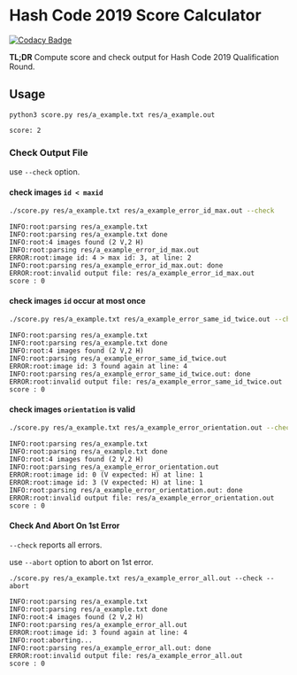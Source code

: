 # Hash Code 2019 Score Calculator

[![Codacy Badge](https://api.codacy.com/project/badge/Grade/72d31c842e3241a3ba15dd575f3ee6f4)](https://app.codacy.com/app/PicoJr/2019-hashcode-score?utm_source=github.com&utm_medium=referral&utm_content=PicoJr/2019-hashcode-score&utm_campaign=Badge_Grade_Dashboard)

**TL;DR** Compute score and check output for Hash Code 2019 Qualification Round.

## Usage

`python3 score.py res/a_example.txt res/a_example.out`

```
score: 2
```

### Check Output File

use `--check` option.

#### check images `id < maxid`

```bash
./score.py res/a_example.txt res/a_example_error_id_max.out --check
```

``` text
INFO:root:parsing res/a_example.txt
INFO:root:parsing res/a_example.txt done
INFO:root:4 images found (2 V,2 H)
INFO:root:parsing res/a_example_error_id_max.out
ERROR:root:image id: 4 > max id: 3, at line: 2
INFO:root:parsing res/a_example_error_id_max.out: done
ERROR:root:invalid output file: res/a_example_error_id_max.out
score : 0
```

#### check images `id` occur at most once

```bash
./score.py res/a_example.txt res/a_example_error_same_id_twice.out --check
```

``` text
INFO:root:parsing res/a_example.txt
INFO:root:parsing res/a_example.txt done
INFO:root:4 images found (2 V,2 H)
INFO:root:parsing res/a_example_error_same_id_twice.out
ERROR:root:image id: 3 found again at line: 4
INFO:root:parsing res/a_example_error_same_id_twice.out: done
ERROR:root:invalid output file: res/a_example_error_same_id_twice.out
score : 0
```

#### check images `orientation` is valid

```bash
./score.py res/a_example.txt res/a_example_error_orientation.out --check
```

``` text
INFO:root:parsing res/a_example.txt
INFO:root:parsing res/a_example.txt done
INFO:root:4 images found (2 V,2 H)
INFO:root:parsing res/a_example_error_orientation.out
ERROR:root:image id: 0 (V expected: H) at line: 1
ERROR:root:image id: 3 (V expected: H) at line: 1
INFO:root:parsing res/a_example_error_orientation.out: done
ERROR:root:invalid output file: res/a_example_error_orientation.out
score : 0
```

#### Check And Abort On 1st Error

`--check` reports all errors.

use `--abort` option to abort on 1st error.

```
./score.py res/a_example.txt res/a_example_error_all.out --check --abort
```

``` text
INFO:root:parsing res/a_example.txt
INFO:root:parsing res/a_example.txt done
INFO:root:4 images found (2 V,2 H)
INFO:root:parsing res/a_example_error_all.out
ERROR:root:image id: 3 found again at line: 4
INFO:root:aborting...
INFO:root:parsing res/a_example_error_all.out: done
ERROR:root:invalid output file: res/a_example_error_all.out
score : 0
```